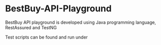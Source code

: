 # BestBuy-API-Playground
BestBuy API playground is developed using Java programming language, RestAssured and TestNG

Test scripts can be found and run under 
